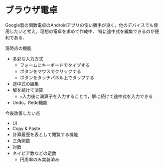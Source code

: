 # ブラウザ電卓

Google製の関数電卓のAndroidアプリの使い勝手が良く，他のデバイスでも使用したいと考え，理想の電卓を求めて作成中．
特に途中式を編集できるのが便利である．

現時点の機能
- 多彩な入力方式
  - フォームにキーボードでタイプする
  - ボタンをマウスでクリックする
  - ボタンをタッチパネル上でタップする
- 途中式の編集
- 解を続けて演算
  - `=`入力後に演算子を入力することで，解に続けて途中式を入力できる
- Undo，Redo機能

今後改善したい点
- UI
- Copy & Paste
- 計算履歴を表として閲覧する機能
- 三角関数
- 対数
- ネイピア数などの定数
  - 円周率のみ実装済み
